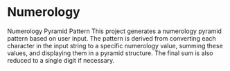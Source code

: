 # Numerology

Numerology Pyramid Pattern This project generates a numerology pyramid pattern based on user input. The pattern is derived from converting each character in the input string to a specific numerology value, summing these values, and displaying them in a pyramid structure. The final sum is also reduced to a single digit if necessary.
